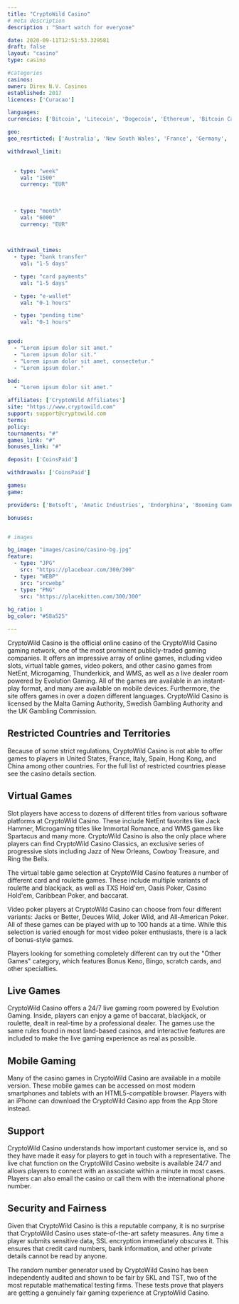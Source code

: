 ```yaml
---
title: "CryptoWild Casino"
# meta description
description : "Smart watch for everyone"

date: 2020-09-11T12:51:53.329581
draft: false
layout: "casino" 
type: casino

#categories
casinos: 
owner: Direx N.V. Casinos
established: 2017
licences: ['Curacao']

languages: 
currencies: ['Bitcoin', 'Litecoin', 'Dogecoin', 'Ethereum', 'Bitcoin Cash', 'Tether']

geo: 
geo_resrticted: ['Australia', 'New South Wales', 'France', 'Germany', 'Schleswig-Holstein', 'Israel', 'Italy', 'Netherlands', 'Puerto Rico', 'Spain', 'Sweden', 'Switzerland', 'United Kingdom', 'United States', 'Alabama', 'Alaska', 'American Samoa', 'Arizona', 'Arkansas', 'California', 'Colorado', 'Connecticut', 'Delaware', 'District of Columbia', 'Florida', 'Georgia(US)', 'Guam', 'Hawaii', 'Idaho', 'Illinois', 'Indiana', 'Iowa', 'Kansas', 'Kentucky', 'Louisiana', 'Maine', 'Maryland', 'Massachusetts', 'Michigan', 'Minnesota', 'Mississippi', 'Missouri', 'Montana', 'Nebraska', 'Nevada', 'New Hampshire', 'New Jersey', 'New Mexico', 'New York', 'North Carolina', 'North Dakota', 'Northern Mariana Islands', 'Ohio', 'Oklahoma', 'Oregon', 'Pennsylvania', 'Rhode Island', 'South Carolina', 'South Dakota', 'Tennessee', 'Texas', 'U.S. Virgin Islands', 'Utah', 'Vermont', 'Virginia', 'Washington', 'West Virginia', 'Wisconsin', 'Wyoming']

withdrawal_limit:

  
  - type: "week"
    val: "1500"
    currency: "EUR"
  
  
  
  - type: "month"
    val: "6000"
    currency: "EUR"
  
  

withdrawal_times:
  - type: "bank transfer"
    val: "1-5 days"

  - type: "card payments"
    val: "1-5 days"

  - type: "e-wallet"
    val: "0-1 hours"

  - type: "pending time"
    val: "0-1 hours"


good:
  - "Lorem ipsum dolor sit amet."
  - "Lorem ipsum dolor sit."
  - "Lorem ipsum dolor sit amet, consectetur."
  - "Lorem ipsum dolor."

bad:
  - "Lorem ipsum dolor sit amet."

affiliates: ['CryptoWild Affiliates']
site: "https://www.cryptowild.com"
support: support@cryptowild.com
terms:
policy:
tournaments: "#"
games_link: "#"
bonuses_link: "#"

deposit: ['CoinsPaid']

withdrawals: ['CoinsPaid']

games: 
game:

providers: ['Betsoft', 'Amatic Industries', 'Endorphina', 'Booming Games', 'Habanero', 'Pragmatic Play', 'Mr. Slotty', 'Spinomenal', 'BGAMING', 'Belatra', 'GameArt']

bonuses:


# images

bg_image: "images/casino/casino-bg.jpg"  
feature:
  - type: "JPG" 
    src: "https://placebear.com/300/300"
  - type: "WEBP"
    src: "srcwebp"
  - type: "PNG"
    src: "https://placekitten.com/300/300"  
 
bg_ratio: 1 
bg_color: "#58a525"  

---
```


CryptoWild Casino is the official online casino of the CryptoWild Casino gaming network, one of the most prominent publicly-traded gaming companies. It offers an impressive array of online games, including video slots, virtual table games, video pokers, and other casino games from NetEnt, Microgaming, Thunderkick, and WMS, as well as a live dealer room powered by Evolution Gaming. All of the games are available in an instant-play format, and many are available on mobile devices. Furthermore, the site offers games in over a dozen different languages. CryptoWild Casino is licensed by the Malta Gaming Authority, Swedish Gambling Authority and the UK Gambling Commission.

## Restricted Countries and Territories
Because of some strict regulations, CryptoWild Casino is not able to offer games to players in United States, France, Italy, Spain, Hong Kong, and China among other countries. For the full list of restricted countries please see the casino details section.

## Virtual Games
Slot players have access to dozens of different titles from various software platforms at CryptoWild Casino. These include NetEnt favorites like Jack Hammer, Microgaming titles like Immortal Romance, and WMS games like Spartacus and many more. CryptoWild Casino is also the only place where players can find CryptoWild Casino Classics, an exclusive series of progressive slots including Jazz of New Orleans, Cowboy Treasure, and Ring the Bells.

The virtual table game selection at CryptoWild Casino features a number of different card and roulette games. These include multiple variants of roulette and blackjack, as well as TXS Hold'em, Oasis Poker, Casino Hold'em, Caribbean Poker, and baccarat.

Video poker players at CryptoWild Casino can choose from four different variants: Jacks or Better, Deuces Wild, Joker Wild, and All-American Poker. All of these games can be played with up to 100 hands at a time. While this selection is varied enough for most video poker enthusiasts, there is a lack of bonus-style games.

Players looking for something completely different can try out the "Other Games" category, which features Bonus Keno, Bingo, scratch cards, and other specialties.

## Live Games
CryptoWild Casino offers a 24/7 live gaming room powered by Evolution Gaming. Inside, players can enjoy a game of baccarat, blackjack, or roulette, dealt in real-time by a professional dealer. The games use the same rules found in most land-based casinos, and interactive features are included to make the live gaming experience as real as possible.

## Mobile Gaming
Many of the casino games in CryptoWild Casino are available in a mobile version. These mobile games can be accessed on most modern smartphones and tablets with an HTML5-compatible browser. Players with an iPhone can download the CryptoWild Casino app from the App Store instead.

## Support
CryptoWild Casino understands how important customer service is, and so they have made it easy for players to get in touch with a representative. The live chat function on the CryptoWild Casino website is available 24/7 and allows players to connect with an associate within a minute in most cases. Players can also email the casino or call them with the international phone number.

## Security and Fairness
Given that CryptoWild Casino is this a reputable company, it is no surprise that CryptoWild Casino uses state-of-the-art safety measures. Any time a player submits sensitive data, SSL encryption immediately obscures it. This ensures that credit card numbers, bank information, and other private details cannot be read by anyone.

The random number generator used by CryptoWild Casino has been independently audited and shown to be fair by SKL and TST, two of the most reputable mathematical testing firms. These tests prove that players are getting a genuinely fair gaming experience at CryptoWild Casino.